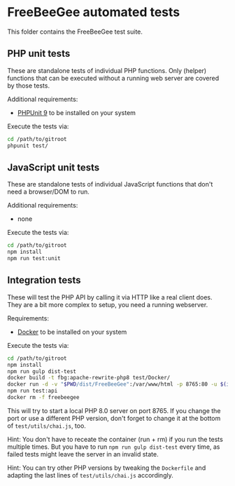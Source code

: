 # FreeBeeGee automated tests

This folder contains the FreeBeeGee test suite.

## PHP unit tests

These are standalone tests of individual PHP functions. Only (helper) functions that can be executed without a running web server are covered by those tests.

Additional requirements:

* [PHPUnit 9](https://phpunit.de/) to be installed on your system

Execute the tests via:

```sh
cd /path/to/gitroot
phpunit test/
```

## JavaScript unit tests

These are standalone tests of individual JavaScript functions that don't need a browser/DOM to run.

Additional requirements:

* none

Execute the tests via:

```sh
cd /path/to/gitroot
npm install
npm run test:unit
```

## Integration tests

These will test the PHP API by calling it via HTTP like a real client does. They are a bit more complex to setup, you need a running webserver.

Requirements:

* [Docker](https://docs.docker.com/engine/install/) to be installed on your system

Execute the tests via:

```sh
cd /path/to/gitroot
npm install
npm run gulp dist-test
docker build -t fbg:apache-rewrite-php8 test/Docker/
docker run -d -v "$PWD/dist/FreeBeeGee":/var/www/html -p 8765:80 -u $(id -u) --name freebeegee fbg:apache-rewrite-php8
npm run test:api
docker rm -f freebeegee
```

This will try to start a local PHP 8.0 server on port 8765. If you change the port or use a different PHP version, don't forget to change it at the bottom of `test/utils/chai.js`, too.

Hint: You don't have to receate the container (run + rm) if you run the tests multiple times. But you have to run `npm run gulp dist-test` every time, as failed tests might leave the server in an invalid state.

Hint: You can try other PHP versions by tweaking the `Dockerfile` and adapting the last lines of `test/utils/chai.js` accordingly.
